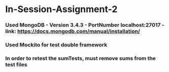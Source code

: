 # In-Session-Assignment-2

### Used MongoDB - Version 3.4.3 - PortNumber localhost:27017 - link: https://docs.mongodb.com/manual/installation/

### Used Mockito for test double framework

### In order to retest the sumTests, must remove sums from the test files
